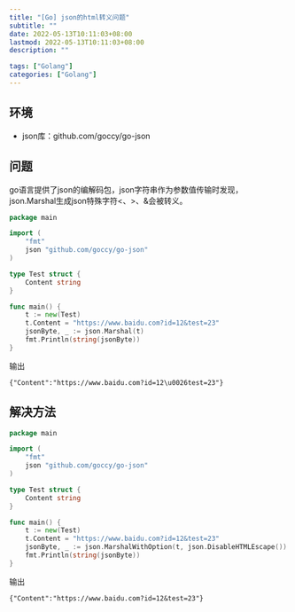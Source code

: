 ```yaml
---
title: "[Go] json的html转义问题"
subtitle: ""
date: 2022-05-13T10:11:03+08:00
lastmod: 2022-05-13T10:11:03+08:00
description: ""

tags: ["Golang"]
categories: ["Golang"]
---
```


## 环境

- json库：github.com/goccy/go-json

## 问题

go语言提供了json的编解码包，json字符串作为参数值传输时发现，json.Marshal生成json特殊字符<、>、&会被转义。

```go
package main

import (
	"fmt"
	json "github.com/goccy/go-json"
)

type Test struct {
	Content string
}

func main() {
	t := new(Test)
	t.Content = "https://www.baidu.com?id=12&test=23"
	jsonByte, _ := json.Marshal(t)
	fmt.Println(string(jsonByte))
}
```

输出

```
{"Content":"https://www.baidu.com?id=12\u0026test=23"}
```

## 解决方法

```go
package main

import (
	"fmt"
	json "github.com/goccy/go-json"
)

type Test struct {
	Content string
}

func main() {
	t := new(Test)
	t.Content = "https://www.baidu.com?id=12&test=23"
	jsonByte, _ := json.MarshalWithOption(t, json.DisableHTMLEscape())
	fmt.Println(string(jsonByte))
}
```

输出

```
{"Content":"https://www.baidu.com?id=12&test=23"}
```

